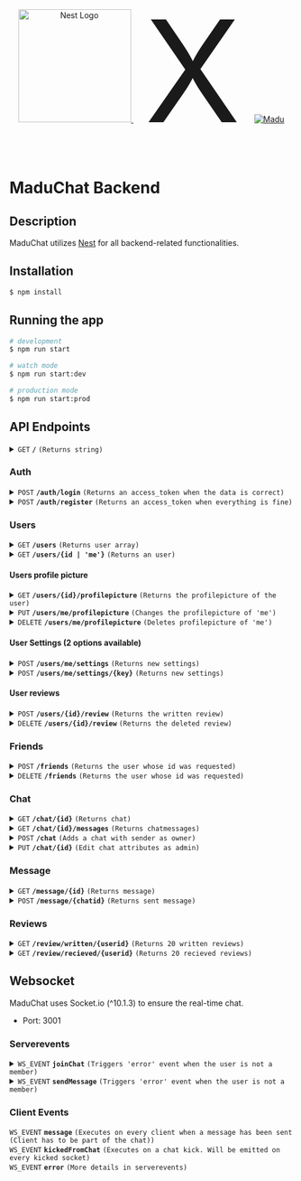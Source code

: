 <p align="center">
  <a href="http://nestjs.com/" target="blank">
    <img src="https://nestjs.com/img/logo-small.svg" width="200" alt="Nest Logo" />
  </a>
  <span style="font-size: 250px; margin: 20px;">X</span>
  <a href="https://github.com/Madu-de" target="blank">
    <img src="https://avatars.githubusercontent.com/u/85842735?v=4" with="200" alt="Madu">
  </a>
</p>

# MaduChat Backend

## Description

MaduChat utilizes [Nest](https://github.com/nestjs/nest) for all backend-related functionalities.

## Installation

```bash
$ npm install
```

## Running the app

```bash
# development
$ npm run start

# watch mode
$ npm run start:dev

# production mode
$ npm run start:prod
```

## API Endpoints


<details>
<summary><code>GET</code> <code><b>/</b></code> <code>(Returns string)</code></summary>

##### Parameters
None

##### Responses

> | http code     | content-type                      | response                                                            |
> |---------------|-----------------------------------|---------------------------------------------------------------------|
> | `200`         | `text/plain;charset=UTF-8`        | `MaduChat programmed by Madu`                                |


##### Example cURL

> ```js
>  curl http://localhost:3000/
> ```

</details>

### Auth
<details>
<summary><code>POST</code> <code><b>/auth/login</b></code> <code>(Returns an access_token when the data is correct)</code></summary>

##### Body
> | name      |  type     | data type               | description                                                           |
> |-----------|-----------|-------------------------|-----------------------------------------------------------------------|
> | username      |  required | string   | N/A  |
> | password      |  required | string   | N/A  |

##### Parameters
None


##### Responses

> | http code     | content-type                      | response                                                            |
> |---------------|-----------------------------------|---------------------------------------------------------------------|
> | `200`         | `application/json`        | `{"access_token": "token"}`                                |
> | `401`         | `application/json`                | `{"message": "Password or Username wrong", "error": "Unauthorized", "statusCode": 401}`                            |


##### Example cURL

> ```js
>  curl -d '{"username":"madu", "password":"examplePassword"}' -H "Content-Type: application/json" -X POST http://localhost:3000/auth/login
> ```

</details>

<details>
<summary><code>POST</code> <code><b>/auth/register</b></code> <code>(Returns an access_token when everything is fine)</code></summary>

##### Body
> | name      |  type     | data type               | description                                                           |
> |-----------|-----------|-------------------------|-----------------------------------------------------------------------|
> | name          |  required | string   | N/A  |
> | username      |  required | string   | N/A  |
> | email         |  required | string   | N/A  |
> | password      |  required | string   | N/A  |

##### Parameters
None


##### Responses

> | http code     | content-type                      | response                                                            |
> |---------------|-----------------------------------|---------------------------------------------------------------------|
> | `200`         | `application/json`        | `{"access_token": "token"}`                                |
> | `400`         | `application/json`                | `{"message": ["ExampleError", "ExampleError"], "error": "Bad Request", "statusCode": 400}`                            |


##### Example cURL

> ```js
>  curl -d '{"name": "Madu", "username":"madu", "email": "madu@example.de", "password":"examplePassword"}' -H "Content-Type: application/json" -X POST http://localhost:3000/auth/register
> ```

</details>

### Users

<details>
<summary><code>GET</code> <code><b>/users</b></code> <code>(Returns user array)</code></summary>

##### Headers
> | name      |  type     | data type               | description                                                           |
> |-----------|-----------|-------------------------|-----------------------------------------------------------------------|
> | authorization      |  required | string   | N/A |

##### Parameters
> | name      |  type     | data type               | description                                                           |
> |-----------|-----------|-------------------------|-----------------------------------------------------------------------|
> | like      |  required | string   | Chars contained in username or name of users  |
> | friends      |  optional | boolean   | Get friend data too  |
> | chats      |  optional | boolean   | Get chats too  |
> | settings      |  optional | boolean   | Get settings too  |
> | reviews      |  optional | boolean   | Get writtenReviews, recievedReviews and reviewStats too  |


##### Responses

> | http code     | content-type                      | response                                                            |
> |---------------|-----------------------------------|---------------------------------------------------------------------|
> | `200`         | `application/json`        | `[{"id": "a0f22b2e-a038-4f11-a8f1-6f5f3474fa7d","email": "madu@example.com", "name": "Madu","username": "madu"}]`                                |
> | `400`         | `application/json`                | `{"statusCode": 400,"message": "Parameter 'like' is required"}`   
> | `401`         | `application/json`                | `{"message": "Unauthorized","statusCode": 401}`                            |


##### Example cURL

> ```js
>  curl -H "Authorization: Bearer <ACCESS_TOKEN>" http://localhost:3000/users?like=ma
> ```

</details>

<details>
<summary><code>GET</code> <code><b>/users/{id | 'me'}</b></code> <code>(Returns an user)</code></summary>

##### Headers
> | name      |  type     | data type               | description                                                           |
> |-----------|-----------|-------------------------|-----------------------------------------------------------------------|
> | authorization      |  required | string   | N/A |

##### Parameters
> | name      |  type     | data type               | description                                                           |
> |-----------|-----------|-------------------------|-----------------------------------------------------------------------|
> | friends      |  optional | boolean   | Get friend data too  |
> | chats      |  optional | boolean   | Get chats too  |
> | settings      |  optional | boolean   | Get settings too  |


##### Responses

> | http code     | content-type                      | response                                                            |
> |---------------|-----------------------------------|---------------------------------------------------------------------|
> | `200`         | `application/json`        | `{"id": "a0f22b2e-a038-4f11-a8f1-6f5f3474fa7d","email": "madu@example.com", "name": "Madu","username": "madu"}`                                |
> | `400`         | `application/json`                | `{"statusCode": 400, "message": "User not found"}`   
> | `401`         | `application/json`                | `{"message": "Unauthorized","statusCode": 401}`                            |


##### Example cURL

> ```js
>  curl -H "Authorization: Bearer <ACCESS_TOKEN>" http://localhost:3000/users/me?friends=true
> ```

</details>

#### Users profile picture

<details>
<summary><code>GET</code> <code><b>/users/{id}/profilepicture</b></code> <code>(Returns the profilepicture of the user)</code></summary>

##### Headers
> | name      |  type     | data type               | description                                                           |
> |-----------|-----------|-------------------------|-----------------------------------------------------------------------|
> | authorization      |  required | string   | N/A |

##### Responses

> | http code     | content-type                      | response                                                            |
> |---------------|-----------------------------------|---------------------------------------------------------------------|
> | `200`         | `blob`        | N/A                                |
> | `400`         | `application/json`                | `{"statusCode": 400, "message": "User not found"}`   
> | `400`         | `application/json`                | `{"statusCode": 400, "message": "User has no profile picture"}`   
> | `401`         | `application/json`                | `{"message": "Unauthorized","statusCode": 401}`                            |


##### Example cURL

> ```js
>  curl -H "Authorization: Bearer <ACCESS_TOKEN>" http://localhost:3000/users/7221c74-ec28-4291-aa19-cfde08ddd6ea/profilepicture
> ```

</details>

<details>
<summary><code>PUT</code> <code><b>/users/me/profilepicture</b></code> <code>(Changes the profilepicture of 'me')</code></summary>

##### Headers
> | name      |  type     | data type               | description                                                           |
> |-----------|-----------|-------------------------|-----------------------------------------------------------------------|
> | authorization      |  required | string   | N/A |

##### Body
> | name      |  type     | data type               | description                                                           |
> |-----------|-----------|-------------------------|-----------------------------------------------------------------------|
> | Formdata          |  required | multipart/form-data   | It has to contain 'file' in it. This will be the profile picture  |

##### Responses

> | http code     | content-type                      | response                                                            |
> |---------------|-----------------------------------|---------------------------------------------------------------------|
> | `200`         | `blob`        | N/A                                |
> | `400`         | `application/json`                | `{"statusCode": 400, "message": "User not found"}`   
> | `401`         | `application/json`                | `{"message": "Unauthorized","statusCode": 401}`                            |


##### Example cURL

> ```js
>  curl -X PUT http://localhost:3000/users/me/profilepicture -H "Authorization: Bearer <ACCESS_TOKEN>" -H "Content-Type: multipart/form-data;" -d {FORM DATA HERE}
> ```

</details>

<details>
<summary><code>DELETE</code> <code><b>/users/me/profilepicture</b></code> <code>(Deletes profilepicture of 'me')</code></summary>

##### Headers
> | name      |  type     | data type               | description                                                           |
> |-----------|-----------|-------------------------|-----------------------------------------------------------------------|
> | authorization      |  required | string   | N/A |

##### Responses

> | http code     | content-type                      | response                                                            |
> |---------------|-----------------------------------|---------------------------------------------------------------------|
> | `200`         | N/A        |      N/A                        |
> | `400`         | `application/json`                | `{"statusCode": 400, "message": "User not found"}`   
> | `401`         | `application/json`                | `{"message": "Unauthorized","statusCode": 401}`                            |


##### Example cURL

> ```js
>  curl -X DELETE http://localhost:3000/users/me/profilepicture -H "Authorization: Bearer <ACCESS_TOKEN>"
> ```

</details>


#### User Settings (2 options available)
<details>
<summary><code>POST</code> <code><b>/users/me/settings</b></code> <code>(Returns new settings)</code></summary>

##### Headers
> | name      |  type     | data type               | description                                                           |
> |-----------|-----------|-------------------------|-----------------------------------------------------------------------|
> | authorization      |  required | string   | N/A |

##### Body
> | name      |  type     | data type               | examples                                                           |
> |-----------|-----------|-------------------------|-----------------------------------------------------------------------|
> | settings      |  required | Settings   | {"showAvatar": true, "language": "Deutsch"}  |

##### Parameters
None


##### Responses

> | http code     | content-type                      | response                                                            |
> |---------------|-----------------------------------|---------------------------------------------------------------------|
> | `201`         | `application/json`        | `{"id": "a0feab27-15a2-42ba-8518-dc11786fbab9", "showAvatar": true, "language": "Deutsch", ...}`                                |
> | `400`         | `application/json`                | `{"statusCode": 400, "message": "Datatype of '{key}' value is not the same as needed. Is: '{datatypeOfKey}' Has to be: '{datatypeOfSetting}'"}`   
> | `401`         | `application/json`                | `{"message": "Unauthorized","statusCode": 401}`                            |


##### Example cURL

> ```js
>  curl -d '{"showAvatar":true, "language":"Deutsch"}' -H "Content-Type: application/json" -X POST http://localhost:3000/users/me/settings
> ```

</details>

<details>
<summary><code>POST</code> <code><b>/users/me/settings/{key}</b></code> <code>(Returns new settings)</code></summary>

##### Headers
> | name      |  type     | data type               | description                                                           |
> |-----------|-----------|-------------------------|-----------------------------------------------------------------------|
> | authorization      |  required | string   | N/A |

##### Body
> | name      |  type     | data type               | examples                                                           |
> |-----------|-----------|-------------------------|-----------------------------------------------------------------------|
> | value      |  required | string   | "Deutsch"  |

##### Parameters
None


##### Responses

> | http code     | content-type                      | response                                                            |
> |---------------|-----------------------------------|---------------------------------------------------------------------|
> | `201`         | `application/json`        | `{"id": "a0feab27-15a2-42ba-8518-dc11786fbab9", "showAvatar": true, "language": "Deutsch", ...}`                                |
> | `400`         | `application/json`                | `{"statusCode": 400, "message": "Datatype of '{key}' value is not the same as needed. Is: '{datatypeOfKey}' Has to be: '{datatypeOfSetting}'"}`   
> | `401`         | `application/json`                | `{"message": "Unauthorized","statusCode": 401}`                            |


##### Example cURL

> ```js
>  curl -d '{"value":true}' -H "Content-Type: application/json" -X POST http://localhost:3000/users/me/settings/showAvatar
> ```

</details>

#### User reviews
<details>
<summary><code>POST</code> <code><b>/users/{id}/review</b></code> <code>(Returns the written review)</code></summary>

##### Headers
> | name      |  type     | data type               | description                                                           |
> |-----------|-----------|-------------------------|-----------------------------------------------------------------------|
> | authorization      |  required | string   | N/A |

##### Body
> | name      |  type     | data type               | examples                                                           |
> |-----------|-----------|-------------------------|-----------------------------------------------------------------------|
> | stars      |  required | number between 1 and 5 | 3  |
> | review      |  optional | string   | "This is the review text"  |

##### Parameters
None


##### Responses

> | http code     | content-type                      | response                                                            |
> |---------------|-----------------------------------|---------------------------------------------------------------------|
> | `201`         | `application/json`        | Written review                                |
> | `400`         | `application/json`                | `{"statusCode": 400, "message": "User is not allowed to review himself"}`   
> | `400`         | `application/json`                | `{"statusCode": 400, "message": "User is not allowed to review this user twice"}`   
> | `400`         | `application/json`                | `{"statusCode": 400, "message": "Invalid review. Stars must be between 1 and 5"}`   
> | `401`         | `application/json`                | `{"message": "Unauthorized","statusCode": 401}`                            |


##### Example cURL

> ```js
>  curl -d '{"review": "Test", "stars": 4}' -H "Content-Type: application/json" -X POST http://localhost:3000/users/9c970b65-073b-4515-9d19-5207da6abc28/review
> ```

</details>

<details>
<summary><code>DELETE</code> <code><b>/users/{id}/review</b></code> <code>(Returns the deleted review)</code></summary>

##### Headers
> | name      |  type     | data type               | description                                                           |
> |-----------|-----------|-------------------------|-----------------------------------------------------------------------|
> | authorization      |  required | string   | N/A |

##### Body
> | name      |  type     | data type               | description                                                           |
> |-----------|-----------|-------------------------|-----------------------------------------------------------------------|
> | friendId      |  required | string   | N/A  |

##### Parameters
None


##### Responses

> | http code     | content-type                      | response                                                            |
> |---------------|-----------------------------------|---------------------------------------------------------------------|
> | `200`         | `application/json`        | Deleted review                                |
> | `400`         | `application/json`                | `{"statusCode": 400, "message": "There is no review written by the requester"}`   
> | `401`         | `application/json`                | `{"message": "Unauthorized","statusCode": 401}`                            |


##### Example cURL

> ```js
>  curl -H "Content-Type: application/json" -X DELETE http://localhost:3000/users/9c970b65-073b-4515-9d19-5207da6abc28/review
> ```

</details>

### Friends

<details>
<summary><code>POST</code> <code><b>/friends</b></code> <code>(Returns the user whose id was requested)</code></summary>

##### Headers
> | name      |  type     | data type               | description                                                           |
> |-----------|-----------|-------------------------|-----------------------------------------------------------------------|
> | authorization      |  required | string   | N/A |

##### Body
> | name      |  type     | data type               | description                                                           |
> |-----------|-----------|-------------------------|-----------------------------------------------------------------------|
> | friendId      |  required | string   | N/A  |

##### Parameters
None


##### Responses

> | http code     | content-type                      | response                                                            |
> |---------------|-----------------------------------|---------------------------------------------------------------------|
> | `201`         | `application/json`        | `{"id": "f8bac12b-2772-42ed-8dee-a490067be7e4","email": "gerald@gmail.de","name": "Gerald","username": "gerald","friends": [{"id": "dde16db4-20db-4ecc-9d04-dd720b4067fe","email": "damiancan@gmail.com","name": "Damian","username": "damian"}],"friendRequestsSent": [],"friendRequetsReceived": []}`                                |
> | `400`         | `application/json`                | `{"statusCode": 400,"message": "You cannot send a friend request to a friend"}`   
> | `401`         | `application/json`                | `{"message": "Unauthorized","statusCode": 401}`                            |


##### Example cURL

> ```js
>  curl -d '{"friendId":"f8bac12b-2772-42ed-8dee-a490067be7e4"}' -H "Content-Type: application/json" -X POST http://localhost:3000/users/friends
> ```

</details>

<details>
<summary><code>DELETE</code> <code><b>/friends</b></code> <code>(Returns the user whose id was requested)</code></summary>

##### Headers
> | name      |  type     | data type               | description                                                           |
> |-----------|-----------|-------------------------|-----------------------------------------------------------------------|
> | authorization      |  required | string   | N/A |

##### Body
> | name      |  type     | data type               | description                                                           |
> |-----------|-----------|-------------------------|-----------------------------------------------------------------------|
> | friendId      |  required | string   | N/A  |

##### Parameters
None


##### Responses

> | http code     | content-type                      | response                                                            |
> |---------------|-----------------------------------|---------------------------------------------------------------------|
> | `200`         | `application/json`        | `{"id": "f8bac12b-2772-42ed-8dee-a490067be7e4","email": "gerald@gmail.de","name": "Gerald","username": "gerald","friends": [{"id": "dde16db4-20db-4ecc-9d04-dd720b4067fe","email": "damian@gmail.com","name": "Damian","username": "damian"}],"friendRequestsSent": [],"friendRequetsReceived": []}`                                |
> | `400`         | `application/json`                | `{"statusCode": 400,"message": "friendId is required"}`   
> | `401`         | `application/json`                | `{"message": "Unauthorized","statusCode": 401}`                            |


##### Example cURL

> ```js
>  curl -d '{"friendId":"f8bac12b-2772-42ed-8dee-a490067be7e4"}' -H "Content-Type: application/json" -X DELETE http://localhost:3000/users/friends
> ```

</details>

### Chat
<details>
<summary><code>GET</code> <code><b>/chat/{id}</b></code> <code>(Returns chat)</code></summary>

##### Headers
> | name      |  type     | data type               | description                                                           |
> |-----------|-----------|-------------------------|-----------------------------------------------------------------------|
> | authorization      |  required | string   | N/A |

##### Parameters
> | name      |  type     | data type               | description                                                           |
> |-----------|-----------|-------------------------|-----------------------------------------------------------------------|
> | members      |  optional | boolean   | Return members too  |


##### Responses

> | http code     | content-type                      | response                                                            |
> |---------------|-----------------------------------|---------------------------------------------------------------------|
> | `200`         | `application/json`        | `{"id": "global","name": "Global"}`                                | 
> | `401`         | `application/json`                | `{"message": "Unauthorized","statusCode": 401}`                            |
> | `405`         | `application/json`                | `{"message": "Not Allowed","statusCode": 405}`      

##### Example cURL

> ```js
>  curl -H "Authorization: Bearer <ACCESS_TOKEN>" http://localhost:3000/chat/global?members=true
> ```

</details>


<details>
<summary><code>GET</code> <code><b>/chat/{id}/messages</b></code> <code>(Returns chatmessages)</code></summary>

##### Headers
> | name      |  type     | data type               | description                                                           |
> |-----------|-----------|-------------------------|-----------------------------------------------------------------------|
> | authorization      |  required | string   | N/A |

##### Parameters
None


##### Responses

> | http code     | content-type                      | response                                                            |
> |---------------|-----------------------------------|---------------------------------------------------------------------|
> | `200`         | `application/json`        | `[{"id": "c1ac413a-2608-4741-b2c1-31fd2abae9bd","message": "Hello World!","createdAt": "2023-08-21T16:13:42.137Z","author": {"id": "a0f22b2e-a038-4f11-a8f1-6f5f3474fa7d","email": "madu@example.com","name": "Madu","username": "madu"},"chat": {"id": "global","name": "Global"}}, ...]`                                | 
> | `401`         | `application/json`                | `{"message": "Unauthorized","statusCode": 401}`                            |
> | `405`         | `application/json`                | `{"message": "Not Allowed","statusCode": 405}`      

##### Example cURL

> ```js
>  curl -H "Authorization: Bearer <ACCESS_TOKEN>" http://localhost:3000/chat/global/messages
> ```

</details></summary>

<details>
<summary><code>POST</code> <code><b>/chat</b></code> <code>(Adds a chat with sender as owner)</code></summary>

##### Headers
> | name      |  type     | data type               | description                                                           |
> |-----------|-----------|-------------------------|-----------------------------------------------------------------------|
> | authorization      |  required | string   | N/A |

##### Body
> | name      |  type     | data type               | description                                                           |
> |-----------|-----------|-------------------------|-----------------------------------------------------------------------|
> | memberids      |  required | string[]   | N/A  |

##### Parameters
None


##### Responses

> | http code     | content-type                      | response                                                            |
> |---------------|-----------------------------------|---------------------------------------------------------------------|
> | `201`         | `application/json`        | `{"members": [{"id": "dde16db4-20db-4ecc-9d04-dd720b4067fe","email": "damian@gmail.com","name": "Damian","username": "damian"},{"id": "a0f22b2e-a038-4f11-a8f1-6f5f3474fa7d","email": "madu@gmail.com","name": "Madu","username": "madu","friends": [{"id": "dde16db4-20db-4ecc-9d04-dd720b4067fe","email": "damian@gmail.com","name": "Damian","username": "damian"}]}],"name": "Chat","id": "d0eec1fb-2276-4b4a-9c48-3b51e0ae362c"}`                                |
> | `400`         | `application/json`                | `{"statusCode": 400,"message": "Some members were not found"}`   
> | `400`         | `application/json`                | `{"statusCode": 400,"message": "1419ac4e-18a6-4252-8d61-b0a8f07d2ab8 is not a friend of the owner"}`   
> | `401`         | `application/json`                | `{"message": "Unauthorized","statusCode": 401}`                            |


##### Example cURL

> ```js
>  curl -d '{"memberids": ["f8bac12b-2772-42ed-8dee-a490067be7e4"]}' -H "Content-Type: application/json" -X POST http://localhost:3000/chat
> ```

</details>


<details>
<summary><code>PUT</code> <code><b>/chat/{id}</b></code> <code>(Edit chat attributes as admin)</code></summary>

##### Headers
> | name      |  type     | data type               | description                                                           |
> |-----------|-----------|-------------------------|-----------------------------------------------------------------------|
> | authorization      |  required | string   | N/A |

##### Body
> | name      |  type     | data type               | description                                                           |
> |-----------|-----------|-------------------------|-----------------------------------------------------------------------|
> | chat      |  optional | required   | N/A  |

##### Parameters
None


##### Responses

> | http code     | content-type                      | response                                                            |
> |---------------|-----------------------------------|---------------------------------------------------------------------|
> | `201`         | `application/json`        | `{ "id": "d178827c-1b1c-41af-b144-ab3d1588323d", "name": "Example chat", "admins": [ { "id": "d41e2822-26a2-441d-8848-08848f82544a", "email": "madu@gmail.com", "name": "Madu", "username": "madu", "isAdmin": false, "isVerified": false, "isOnline": true } ] }`                                |
> | `400`         | `application/json`                | `{ "statusCode": 400, "message": "Cannot change chat id" }`   
> | `400`         | `application/json`                | `{ "statusCode": 400, "message": "You are not an admin" }`   
> | `400`         | `application/json`                | `{ "statusCode": 400, "message": "You cannot kick admins" }`   
> | `400`         | `application/json`                | `{ "statusCode": 400, "message": "You can only add friends to your chat" }`   
> | `400`         | `application/json`                | `{    "message": [        "name must be shorter than or equal to 20 characters"    ],    "error": "Bad Request",    "statusCode": 400}`   
> | `400`         | `application/json`                | `{    "message": [        "name must be longer than or equal to 1 characters"    ],    "error": "Bad Request",    "statusCode": 400}`   
> | `401`         | `application/json`                | `{"message": "Unauthorized","statusCode": 401}`     
> | `405`         | `application/json`                | `{ "statusCode": 405, "message": "Not Allowed" }`     


##### Example cURL

> ```js
>  curl -d '{ "name": "New Name", members: [ {HERE USER}, {HERE USER} ] }' -H "Content-Type: application/json" -X POST http://localhost:3000/chat/c5e13bcb-9f5d-483f-ae91-d22728693225
> ```

</details>

### Message

<details>
<summary><code>GET</code> <code><b>/message/{id}</b></code> <code>(Returns message)</code></summary>

##### Headers
> | name      |  type     | data type               | description                                                           |
> |-----------|-----------|-------------------------|-----------------------------------------------------------------------|
> | authorization      |  required | string   | N/A |

##### Parameters
> | name      |  type     | data type               | description                                                           |
> |-----------|-----------|-------------------------|-----------------------------------------------------------------------|
> | author      |  optional | boolean   | Return author too  |
> | chat      |  optional | boolean   | Return chat too  |


##### Responses

> | http code     | content-type                      | response                                                            |
> |---------------|-----------------------------------|---------------------------------------------------------------------|
> | `200`         | `application/json`        | `{"id": "2977c2dd-20d0-408d-bc45-8ee4a5719372","message": "Hallo Global","createdAt": "2023-08-24T08:09:23.890Z"}`                                | 
> | `401`         | `application/json`                | `{"message": "Unauthorized","statusCode": 401}`                            |
> | `405`         | `application/json`                | `{"message": "Not Allowed","statusCode": 405}`      

##### Example cURL

> ```js
>  curl -H "Authorization: Bearer <ACCESS_TOKEN>" http://localhost:3000/message/2977c2dd-20d0-408d-bc45-8ee4a5719372
> ```

</details>

<details>
<summary><code>POST</code> <code><b>/message/{chatid}</b></code> <code>(Returns sent message)</code></summary>

##### Headers
> | name      |  type     | data type               | description                                                           |
> |-----------|-----------|-------------------------|-----------------------------------------------------------------------|
> | authorization      |  required | string   | N/A |

##### Body
> | name      |  type     | data type               | description                                                           |
> |-----------|-----------|-------------------------|-----------------------------------------------------------------------|
> | message      |  required | string   | N/A  |

##### Parameters
None


##### Responses

> | http code     | content-type                      | response                                                            |
> |---------------|-----------------------------------|---------------------------------------------------------------------|
> | `201`         | `application/json`        | `{"id": "2977c2dd-20d0-408d-bc45-8ee4a5719372","message": "Hallo Global","createdAt": "2023-08-24T08:09:23.890Z"}`                                |
> | `401`         | `application/json`                | `{"message": "Unauthorized","statusCode": 401}`                            |
> | `405`         | `application/json`                | `{"message": "Not Allowed","statusCode": 405}`      


##### Example cURL

> ```js
>  curl -d '{"message":"Hello World!"}' -H "Content-Type: application/json" -X POST http://localhost:3000/message/global
> ```

</details>

### Reviews

<details>
<summary><code>GET</code> <code><b>/review/written/{userid}</b></code> <code>(Returns 20 written reviews)</code></summary>

##### Headers
> | name      |  type     | data type               | description                                                           |
> |-----------|-----------|-------------------------|-----------------------------------------------------------------------|
> | authorization      |  required | string   | N/A |

##### Parameters
> | name      |  type     | data type               | description                                                           |
> |-----------|-----------|-------------------------|-----------------------------------------------------------------------|
> | offset      |  required | number   | N/A  |


##### Responses

> | http code     | content-type                      | response                                                            |
> |---------------|-----------------------------------|---------------------------------------------------------------------|
> | `200`         | `application/json`        | `Review[]`                                |
> | `401`         | `application/json`                | `{"message": "Unauthorized","statusCode": 401}`                            |


##### Example cURL

> ```js
>  curl -H "Authorization: Bearer <ACCESS_TOKEN>" http://localhost:3000/review/written/9c970b65-073b-4515-9d19-5207da6abc28?offset=5
> ```

</details>

<details>
<summary><code>GET</code> <code><b>/review/recieved/{userid}</b></code> <code>(Returns 20 recieved reviews)</code></summary>

##### Headers
> | name      |  type     | data type               | description                                                           |
> |-----------|-----------|-------------------------|-----------------------------------------------------------------------|
> | authorization      |  required | string   | N/A |

##### Parameters
> | name      |  type     | data type               | description                                                           |
> |-----------|-----------|-------------------------|-----------------------------------------------------------------------|
> | offset      |  required | number   | N/A  |


##### Responses

> | http code     | content-type                      | response                                                            |
> |---------------|-----------------------------------|---------------------------------------------------------------------|
> | `200`         | `application/json`        | `Review[]`                                |
> | `401`         | `application/json`                | `{"message": "Unauthorized","statusCode": 401}`                            |


##### Example cURL

> ```js
>  curl -H "Authorization: Bearer <ACCESS_TOKEN>" http://localhost:3000/review/recieved/9c970b65-073b-4515-9d19-5207da6abc28?offset=5
> ```

</details>

## Websocket
MaduChat uses Socket.io (^10.1.3) to ensure the real-time chat.
- Port: 3001

### Serverevents
<details>
<summary><code>WS_EVENT</code> <code><b>joinChat</b></code> <code>(Triggers 'error' event when the user is not a member)</code></summary>

##### Headers
> | name      |  type     | data type               | description                                                           |
> |-----------|-----------|-------------------------|-----------------------------------------------------------------------|
> | authorization      |  required | string   | N/A |

##### Body
> | name      |  type     | data type               | description                                                           |
> |-----------|-----------|-------------------------|-----------------------------------------------------------------------|
> | chatid      |  required | string   | N/A  |

##### Responses
- If the user is not authenticated, it triggers the 'error' event on the client.
Message: 'Unauthorized'
- If the user is not allowed to join this chat, it triggers the 'error' event on the client.
Message: 'Not Allowed'

</details>

<details>
<summary><code>WS_EVENT</code> <code><b>sendMessage</b></code> <code>(Triggers 'error' event when the user is not a member)</code></summary>

##### Headers
> | name      |  type     | data type               | description                                                           |
> |-----------|-----------|-------------------------|-----------------------------------------------------------------------|
> | authorization      |  required | string   | N/A |

##### Body
> | name      |  type     | data type               | description                                                           |
> |-----------|-----------|-------------------------|-----------------------------------------------------------------------|
> | message      |  required | string   | N/A  |

##### Responses
- If the user is not authenticated, it triggers the 'error' event on the client.
Message: 'Unauthorized'
- If the user is not allowed to join this chat, it triggers the 'error' event on the client.
Message: 'Not Allowed'
- If everything is fine, it triggers the 'message' event containing the message on every client that joins the chat.

</details>

### Client Events
<summary><code>WS_EVENT</code> <code><b>message</b></code> <code>(Executes on every client when a message has been sent (Client has to be part of the chat))</code></summary>
</details>

<summary><code>WS_EVENT</code> <code><b>kickedFromChat</b></code> <code>(Executes on a chat kick. Will be emitted on every kicked socket)</code></summary>
</details>

<summary><code>WS_EVENT</code> <code><b>error</b></code> <code>(More details in serverevents)</code></summary>
</details>
